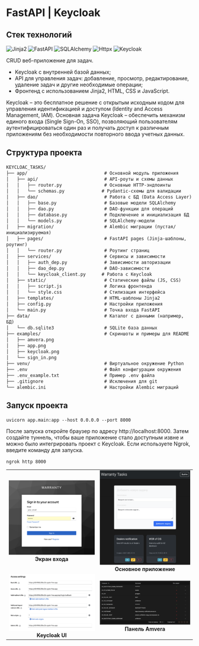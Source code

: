 # FastAPI | Keycloak

## Стек технологий

![Jinja2](https://img.shields.io/badge/aiogram-0099FF)
![FastAPI](https://img.shields.io/badge/FastAPI-009639?style=flat)
![SQLAlchemy](https://img.shields.io/badge/SQLAlchemy-CC3300)
![Httpx](https://img.shields.io/badge/Httpx-%23FAEBD7)
![Keycloak](https://img.shields.io/badge/Keycloak-%236495ED)

CRUD веб-приложение для задач.

- Keycloak с внутренней базой данных;
- API для управления задач: добавление, просмотр, редактирование, удаление задач и другие необходимые операции;
-  Фронтенд с использованием Jinja2, HTML, CSS и JavaScript.

Keycloak – это бесплатное решение с открытым исходным кодом для управления идентификацией и доступом (Identity and Access Management, IAM). Основная задача Keycloak – обеспечить механизм единого входа (Single Sign-On, SSO), позволяющий пользователям аутентифицироваться один раз и получать доступ к различным приложениям без необходимости повторного ввода учетных данных.

## Структура проекта

```
KEYCLOAC_TASKS/
├── app/                             # Основной модуль приложения
│   ├── api/                         # API-роуты и схемы данных
│   │   ├── router.py                # Основные HTTP-эндпоинты
│   │   └── schemas.py              # Pydantic-схемы для валидации
│   ├── dao/                         # Работа с БД (Data Access Layer)
│   │   ├── base.py                  # Базовые модели SQLAlchemy
│   │   ├── dao.py                   # DAO-функции для операций
│   │   ├── database.py              # Подключение и инициализация БД
│   │   └── models.py                # SQLAlchemy-модели
│   ├── migration/                   # Alembic миграции (пустая/инициализируемая)
│   ├── pages/                       # FastAPI pages (Jinja-шаблоны, роутинг)
│   │   └── router.py                # Роутинг страниц
│   ├── services/                    # Сервисы и зависимости
│   │   ├── auth_dep.py              # Зависимости авторизации
│   │   ├── dao_dep.py               # DAO-зависимости
│   │   └── keycloak_client.py      # Работа с Keycloak
│   ├── static/                      # Статические файлы (JS, CSS)
│   │   ├── script.js                # Логика фронтенда
│   │   └── style.css                # Стилизация интерфейса
│   ├── templates/                   # HTML-шаблоны Jinja2
│   ├── config.py                    # Настройки приложения
│   └── main.py                      # Точка входа FastAPI
├── data/                            # Каталог с данными (например, БД)
│   └── db.sqlite3                   # SQLite база данных
├── examples/                        # Скриншоты и примеры для README
│   ├── amvera.png
│   ├── app.png
│   ├── keycloak.png
│   └── sign_in.png
├── venv/                            # Виртуальное окружение Python
├── .env                             # Файл конфигурации окружения
├── .env_example.txt                 # Пример .env файла
├── .gitignore                       # Исключения для git
└── alembic.ini                      # Настройки Alembic миграций
```

## Запуск проекта

```
uvicorn app.main:app --host 0.0.0.0 --port 8000
```

После запуска откройте браузер по адресу http://localhost:8000. Затем создайте туннель, чтобы ваше приложение стало доступным извне и можно было интегрировать проект с Keycloak. Если используете Ngrok, введите команду для запуска.

```
ngrok http 8000
```

<table>
  <tr>
    <td align="center"><img src="examples/sign_in.png" width="400"/><br><b>Экран входа</b></td>
    <td align="center"><img src="examples/app.png" width="400"/><br><b>Основное приложение</b></td>
  </tr>
  <tr>
    <td align="center"><img src="examples/keycloak.png" width="400"/><br><b>Keycloak UI</b></td>
    <td align="center"><img src="examples/amvera.png" width="400"/><br><b>Панель Amvera</b></td>
  </tr>
</table>